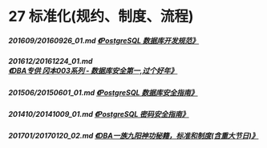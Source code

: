 # 27 标准化(规约、制度、流程)
##### 201609/20160926_01.md   [《PostgreSQL 数据库开发规范》](../201609/20160926_01.md)
##### 201612/20161224_01.md   [《DBA专供 冈本003系列 - 数据库安全第一,过个好年》](../201612/20161224_01.md)  
##### 201506/20150601_01.md   [《PostgreSQL 数据库安全指南》](../201506/20150601_01.md)  
##### 201410/20141009_01.md   [《PostgreSQL 密码安全指南》](../201410/20141009_01.md) 
##### 201701/20170120_02.md   [《DBA一族九阳神功秘籍，标准和制度(含重大节日)》](../201701/20170120_02.md)

